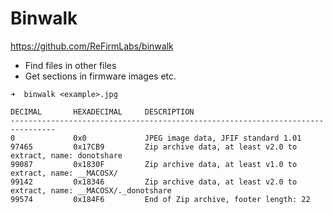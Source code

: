 # Binwalk
https://github.com/ReFirmLabs/binwalk

- Find files in other files
- Get sections in firmware images etc.

```
➜  binwalk <example>.jpg 

DECIMAL       HEXADECIMAL     DESCRIPTION
--------------------------------------------------------------------------------
0             0x0             JPEG image data, JFIF standard 1.01
97465         0x17CB9         Zip archive data, at least v2.0 to extract, name: donotshare
99087         0x1830F         Zip archive data, at least v1.0 to extract, name: __MACOSX/
99142         0x18346         Zip archive data, at least v2.0 to extract, name: __MACOSX/._donotshare
99574         0x184F6         End of Zip archive, footer length: 22
```